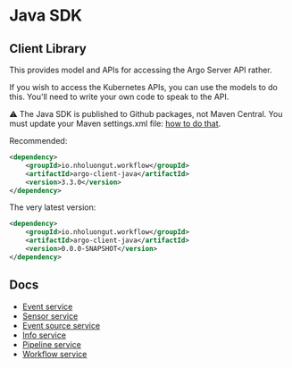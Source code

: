 # Java SDK

## Client Library

This provides model and APIs for accessing the Argo Server API rather.

If you wish to access the Kubernetes APIs, you can use the models to do this. You'll need to write your own code to
speak to the API.

⚠️ The Java SDK is published to Github packages, not Maven Central. You must update your Maven settings.xml
file: [how to do that](https://github.com/nholuongut/argo-workflows/packages).

Recommended:

```xml
<dependency>
    <groupId>io.nholuongut.workflow</groupId>
    <artifactId>argo-client-java</artifactId>
    <version>3.3.0</version>
</dependency>
```

The very latest version:

```xml
<dependency>
    <groupId>io.nholuongut.workflow</groupId>
    <artifactId>argo-client-java</artifactId>
    <version>0.0.0-SNAPSHOT</version>
</dependency>
```

## Docs

* [Event service](client/docs/EventServiceApi.md)
* [Sensor service](client/docs/SensorServiceApi.md)
* [Event source service](client/docs/EventSourceServiceApi.md)
* [Info service](client/docs/InfoServiceApi.md )
* [Pipeline service](client/docs/PipelineServiceApi.md)
* [Workflow service](client/docs/WorkflowServiceApi.md)

